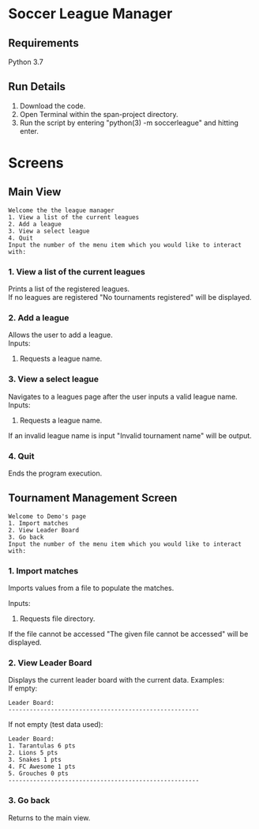 # Soccer League Manager
## Requirements
Python 3.7  
## Run Details
1. Download the code.
2. Open Terminal within the span-project directory.
3. Run the script by entering "python(3) -m soccerleague" and hitting enter.

# Screens
## Main View
```
Welcome the the league manager
1. View a list of the current leagues
2. Add a league
3. View a select league
4. Quit
Input the number of the menu item which you would like to interact with: 
```

### 1. View a list of the current leagues
Prints a list of the registered leagues.  
If no leagues are registered "No tournaments registered" will be displayed.

### 2. Add a league
Allows the user to add a league.  
Inputs:
1. Requests a league name.

### 3. View a select league
Navigates to a leagues page after the user inputs a valid league name.  
Inputs:
1. Requests a league name.

If an invalid league name is input "Invalid tournament name" will be output.

### 4. Quit
Ends the program execution.

## Tournament Management Screen
```
Welcome to Demo's page
1. Import matches
2. View Leader Board
3. Go back
Input the number of the menu item which you would like to interact with:
```

### 1. Import matches
Imports values from a file to populate the matches.  

Inputs:
1. Requests file directory.

If the file cannot be accessed "The given file cannot be accessed" will be displayed.

### 2. View Leader Board
Displays the current leader board with the current data.
Examples:  
If empty:
```
Leader Board:
------------------------------------------------------
```
If not empty (test data used):  
```
Leader Board:
1. Tarantulas 6 pts
2. Lions 5 pts
3. Snakes 1 pts
4. FC Awesome 1 pts
5. Grouches 0 pts
------------------------------------------------------
```
### 3. Go back
Returns to the main view.
